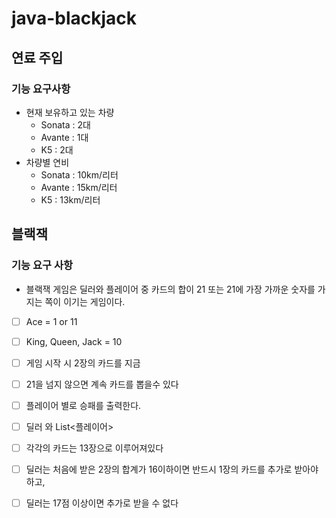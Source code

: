 # java-blackjack

## 연료 주입

### 기능 요구사항

* 현재 보유하고 있는 차량
  * Sonata : 2대
  * Avante : 1대
  * K5 : 2대
* 차량별 연비
  * Sonata : 10km/리터
  * Avante : 15km/리터
  * K5 : 13km/리터

## 블랙잭

### 기능 요구 사항
* 블랙잭 게임은 딜러와 플레이어 중 카드의 합이 
  21 또는 21에 가장 가까운 숫자를 가지는 쪽이 이기는 게임이다.
* [ ] Ace = 1 or 11
* [ ] King, Queen, Jack = 10
* [ ] 게임 시작 시 2장의 카드를 지금
* [ ] 21을 넘지 않으면 계속 카드를 뽑을수 있다
* [ ] 플레이어 별로 승패를 출력한다.

* [ ] 딜러 와 List<플레이어>
* [ ] 각각의 카드는 13장으로 이루어져있다
* [ ] 딜러는 처음에 받은 2장의 합계가 16이하이면 반드시 1장의 카드를 추가로 받아야 하고,
* [ ] 딜러는 17점 이상이면 추가로 받을 수 없다
